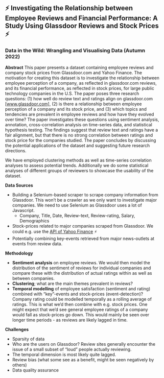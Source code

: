 ## ⚡ Investigating the Relationship between Employee Reviews and Financial Performance: A Study Using Glassdoor Reviews and Stock Prices ⚡
### Data in the Wild: Wrangling and Visualising Data (Autumn 2022)

**Abstract**
This paper presents a dataset containing employee reviews and company stock prices from Glassdoor.com and Yahoo Finance. The motivation for creating this dataset is to investigate the relationship between employee perception of a company, as reflected in glassdoor.com reviews, and its financial performance, as reflected in stock prices, for large public technology companies in the U.S. The paper poses three research questions: (1) how well do review text and ratings align on glassdoor.com [www.glassdoor.com], (2) is there a relationship between employee perception of a company and its stock price, and (3) which topics and tendencies are prevalent in employee reviews and how have they evolved over time? The paper investigates these questions using sentiment analysis, annotation, cross-correlation analysis on time-series data, and statistical hypothesis testing. The findings suggest that review text and ratings have a fair alignment, but that there is no strong correlation between ratings and stock price for the companies studied. The paper concludes by discussing the potential applications of the dataset and suggesting future research directions.

We have employed clustering methods as well as time-series correlation analyses to assess potential trends. Additionally we do some statistical analyses of different groups of reviewers to showcase the usability of the dataset.

**Data Sources**

- Building a Selenium-based scraper to scrape company information from Glassdoor. This won’t be a crawler as we only want to investigate major companies. We need to use Selenium as Glassdoor uses a lot of Javascript.
    - Company, Title, Date, Review-text, Review-rating, Salary, Demographics
- Stock-prices related to major companies scraped from Glassdoor. We could e.g. use the [API of Yahoo Finance](https://rapidapi.com/apidojo/api/yh-finance) ⚡️
- Potentially combining key-events retrieved from major news-outlets at events from review data.

**Methodology**

- **Sentiment analysis** on employee reviews. We would then model the distribution of the sentiment of reviews for individual companies and compare these with the distribution of actual ratings within as well as between companies.
- **Clustering**; what are the main themes prevalent in reviews?
- **Temporal modelling** of employee satisfaction (sentiment and rating) combined with “key”-events and stock-prices (event-detection)? Company rating could be modelled temporally as a rolling average of ratings. This is what we’d then combine with e.g. stock prices. One might expect that we’d see general employee ratings of a company would fall as stock-prices go down. This would mainly be seen over longer time periods - as reviews are likely lagged in time.

**Challenges**

- Sparsity of data
- Who are the users on Glassdoor? Review sites generally encounter the issue of a small subset of “loud” people actually reviewing.
- The temporal dimension is most likely quite lagged.
- Review bias (what some see as a benefit, might be seen negatively by others)
- Data quality assurance
